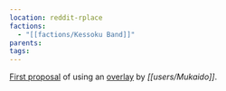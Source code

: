 ```yaml
---
location: reddit-rplace
factions:
  - "[[factions/Kessoku Band]]"
parents: 
tags: 
---
```

[First proposal](https://discord.com/channels/1093664259273130084/1131230952119615600/1131429808992161872) of using an [overlay](https://www.reddit.com/r/Superstonk/comments/tuiahg/easy_visual_guide_on_how_to_install_and_use_our/) by *[[users/Mukaido]]*.
